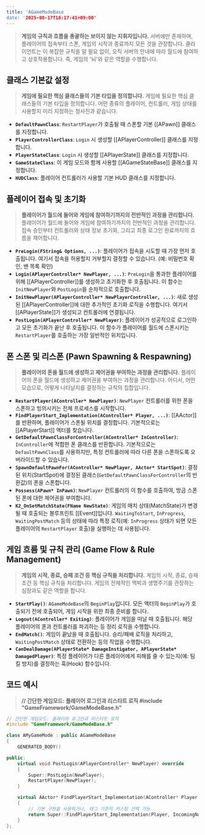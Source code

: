 ```yaml
---
title: 'AGameModeBase
date: '2025-08-17T16:17:41+09:00'
---
```




> **게임의 규칙과 흐름을 총괄하는 보이지 않는 지휘자입니다.** 서버에만 존재하며, 플레이어의 접속부터 스폰, 게임의 시작과 종료까지 모든 것을 관장합니다. 클라이언트는 이 복잡한 규칙을 알 필요 없이, 오직 서버의 안내에 따라 월드에 참여하고 상호작용합니다. 즉, 게임의 '뇌'와 같은 역할을 수행합니다.

## 클래스 기본값 설정
> **게임에 필요한 핵심 클래스들의 기본 타입을 정의합니다.**
게임에 필요한 핵심 클래스들의 기본 타입을 정의합니다. 어떤 종류의 플레이어, 컨트롤러, 게임 상태를 사용할지 미리 지정하는 청사진과 같습니다.
* **`DefaultPawnClass`**:
	`RestartPlayer`가 호출될 때 스폰할 기본 [[APawn]] 클래스를 지정합니다.
* **`PlayerControllerClass`**:
	`Login` 시 생성할 [[APlayerController]] 클래스를 지정합니다.
* **`PlayerStateClass`**:
	`Login` 시 생성할 [[APlayerState]] 클래스를 지정합니다.
* **`GameStateClass`**:
	이 게임 모드와 함께 사용할 [[AGameStateBase]] 클래스를 지정합니다.
* **`HUDClass`**:
	플레이어 컨트롤러가 사용할 기본 HUD 클래스를 지정합니다.

## 플레이어 접속 및 초기화
> **플레이어가 월드에 들어와 게임에 참여하기까지의 전반적인 과정을 관리합니다.**
플레이어가 월드에 들어와 게임에 참여하기까지의 전반적인 과정을 관리합니다. 접속 승인부터 컨트롤러와 상태 정보 초기화, 그리고 최종 로그인 완료까지의 흐름을 제어합니다.
* **`PreLogin(FString& Options, ...)`**:
	플레이어가 접속을 시도할 때 가장 먼저 호출됩니다. 여기서 접속을 허용할지 거부할지 결정할 수 있습니다. (예: 비밀번호 확인, 밴 목록 확인)
* **`Login(APlayerController* NewPlayer, ...)`**:
	`PreLogin`을 통과한 플레이어를 위해 [[APlayerController]]를 생성하고 초기화한 후 호출됩니다. 이 함수는 `InitNewPlayer`와 `PostLogin`을 순차적으로 호출합니다.
* **`InitNewPlayer(APlayerController* NewPlayerController, ...)`**:
	새로 생성된 [[APlayerController]]에 대한 추가적인 초기화 로직을 수행합니다. 여기서 [[APlayerState]]가 생성되고 컨트롤러에 연결됩니다.
* **`PostLogin(APlayerController* NewPlayer)`**:
	플레이어가 성공적으로 로그인하고 모든 초기화가 끝난 후 호출됩니다. 이 함수가 플레이어를 월드에 스폰시키는 `RestartPlayer`를 호출하는 가장 일반적인 위치입니다.

## 폰 스폰 및 리스폰 (Pawn Spawning & Respawning)
> **플레이어의 폰을 월드에 생성하고 제어권을 부여하는 과정을 관리합니다.**
플레이어의 폰을 월드에 생성하고 제어권을 부여하는 과정을 관리합니다. 어디서, 어떤 모습으로, 어떻게 나타날지를 결정하는 규칙의 집합입니다.
* **`RestartPlayer(AController* NewPlayer)`**:
	`NewPlayer` 컨트롤러를 위한 폰을 스폰하고 빙의시키는 전체 프로세스를 시작합니다.
* **`FindPlayerStart_Implementation(AController* Player, ...)`**:
	[[AActor]]를 반환하며, 플레이어가 스폰될 위치를 결정합니다. 기본적으로는 [[APlayerStart]] 액터를 찾습니다.
* **`GetDefaultPawnClassForController(AController* InController)`**:
	`InController`에 적합한 폰 클래스를 반환합니다. 기본적으로는 `DefaultPawnClass`를 사용하지만, 특정 컨트롤러에 따라 다른 폰을 스폰하도록 오버라이드할 수 있습니다.
* **`SpawnDefaultPawnFor(AController* NewPlayer, AActor* StartSpot)`**:
	결정된 위치(StartSpot)에 결정된 클래스(`GetDefaultPawnClassForController`의 반환값)의 폰을 스폰합니다.
* **`Possess(APawn* InPawn)`**:
	`NewPlayer` 컨트롤러의 이 함수를 호출하여, 방금 스폰된 폰에 대한 제어권을 부여합니다.
* **`K2_OnSetMatchState(FName NewState)`**:
	게임의 매치 상태(MatchState)가 변경될 때 호출되는 블루프린트 [[Event]]입니다. `WaitingToStart`, `InProgress`, `WaitingPostMatch` 등의 상태에 따라 특정 로직(예: `InProgress` 상태가 되면 모든 플레이어의 `RestartPlayer` 호출)을 실행하는 데 사용됩니다.

## 게임 흐름 및 규칙 관리 (Game Flow & Rule Management)
> **게임의 시작, 종료, 승패 조건 등 핵심 규칙을 처리합니다.**
게임의 시작, 종료, 승패 조건 등 핵심 규칙을 처리합니다. 게임의 전체적인 맥박과 생명주기를 관장하는 심장과도 같은 역할을 합니다.
* **`StartPlay()`**:
	`AGameModeBase`의 `BeginPlay`입니다. 모든 액터의 `BeginPlay`가 호출되기 전에 호출되어, 게임 시작을 위한 최종 준비를 합니다.
* **`Logout(AController* Exiting)`**:
	플레이어가 게임을 떠날 때 호출됩니다. 해당 플레이어의 폰과 컨트롤러를 파괴하는 등 정리 로직을 수행합니다.
* **`EndMatch()`**:
	게임이 끝났을 때 호출됩니다. 승리/패배 로직을 처리하고, `WaitingPostMatch` 상태로 전환하는 등의 작업을 수행합니다.
* **`CanDealDamage(APlayerState* DamageInstigator, APlayerState* DamagedPlayer)`**:
	특정 플레이어가 다른 플레이어에게 피해를 줄 수 있는지(예: 팀킬 방지)를 결정하는 훅(Hook) 함수입니다.

## 코드 예시
> **// 간단한 게임모드: 플레이어 로그인과 리스타트 로직 #include "GameFramework/GameModeBase.h"**
```cpp
// 간단한 게임모드: 플레이어 로그인과 리스타트 로직
#include "GameFramework/GameModeBase.h"

class AMyGameMode : public AGameModeBase
{
	GENERATED_BODY()

public:
	virtual void PostLogin(APlayerController* NewPlayer) override
	{
		Super::PostLogin(NewPlayer);
		RestartPlayer(NewPlayer);
	}

	virtual AActor* FindPlayerStart_Implementation(AController* Player, const FString& IncomingName) override
	{
		// 기본 구현을 사용하거나, 태그 기준의 커스텀 선택 가능
		return Super::FindPlayerStart_Implementation(Player, IncomingName);
	}
};
```
